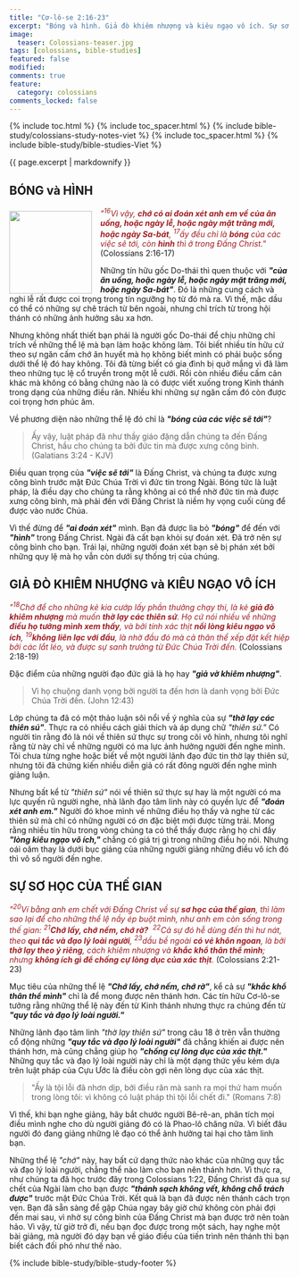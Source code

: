 ```yaml
---
title: "Cơ-lô-se 2:16-23"
excerpt: "Bóng và hình. Giả đò khiêm nhượng và kiêu ngạo vô ích. Sự sơ học của thế gian."
image:
  teaser: Colossians-teaser.jpg
tags: [colossians, bible-studies]
featured: false
modified:
comments: true
feature:
  category: colossians
comments_locked: false
---
```


{% include toc.html %}
{% include toc_spacer.html %}
{% include bible-study/colossians-study-notes-viet %}
{% include toc_spacer.html %}
{% include bible-study/bible-studies-Viet %}

{{ page.excerpt | markdownify }}

## BÓNG và HÌNH
<div>
<p>
<img alt src="http://vacsf.org/assets/images/Co-lo-se-teaser.jpg" style="border: 0px none; margin: 7px 15px 0px 0px; max-width: 100%; height: 148px; padding: 0px; float: left;">
    <span style="color: rgb(159, 29, 33);"><i>"<sup>16</sup>Vì vậy, <strong>chớ có ai đoán xét anh em về của ăn uống, hoặc ngày lễ, hoặc ngày mặt trăng mới, hoặc ngày Sa-bát</strong>, <sup>17</sup>ấy đều chỉ là <strong>bóng</strong> của các việc sẽ tới, còn <strong>hình</strong> thì ở trong Ðấng Christ."</i></span> (Colossians 2:16-17)
</p>
</div>



Những tín hữu gốc Do-thái thì quen thuộc với ***"của ăn uống, hoặc ngày lễ, hoặc ngày mặt trăng mới, hoặc ngày Sa-bát"***. Đó là những cung cách và nghi lễ rất được coi trọng trong tín ngưỡng họ từ đó mà ra. Vì thế, mặc dầu có thể có những sự chê trách từ  bên ngoài, nhưng chỉ trích từ trong hội thánh có những ảnh hưởng sâu xa hơn.

Nhưng không nhất thiết bạn phải là người gốc Do-thái để chịu những chỉ trích về những thể lệ mà bạn làm hoặc không làm. Tôi biết nhiều tín hữu cứ theo sự ngăn cấm chớ ăn huyết mà họ không biết mình có phải buộc sống dưới thể lệ đó hay không. Tôi đã từng biết có gia đình bị quở mắng vì đã làm theo những tục lệ cổ truyền trong một lễ cưới. Rồi còn nhiều điều cấm cản khác mà không có bằng chứng nào là có được viết xuống trong Kinh thánh trong dạng của những điều răn. Nhiều khi những sự ngăn cấm đó còn được coi trọng hơn phúc âm.

Về phương diện nào những thể lệ đó chỉ là ***"bóng của các việc sẽ tới"***?

> Ấy vậy, luật pháp đã như thầy giáo đặng dẫn chúng ta đến Ðấng Christ, hầu cho chúng ta bởi đức tin mà được xưng công bình. (Galatians 3:24 - KJV)

Điều quan trọng của ***"việc sẽ tới"*** là Đấng Christ, và chúng ta được xưng công bình trước mặt Đức Chúa Trời vì đức tin trong Ngài. Bóng tức là luật pháp, là điều dạy cho chúng ta rằng không ai có thể nhờ đức tin mà được xưng công bình, mà phải đến với Đấng Christ là niềm hy vọng cuối cùng để được vào nước Chúa.

Vì thế đừng để ***"ai đoán xét"*** mình. Bạn đã được lìa bỏ ***"bóng"*** để đến với ***"hình"*** trong Đấng Christ. Ngài đã cất bạn khỏi sự đoán xét. Đã trở nên sự công bình cho bạn. Trái lại, những người đoán xét bạn sẽ bị phán xét bởi những quy lệ mà họ vẫn còn dưới sự thống trị của chúng.

## GIẢ ĐÒ KHIÊM NHƯỢNG và KIÊU NGẠO VÔ ÍCH

<span style="color: rgb(159, 29, 33);">
<i>"<sup>18</sup>Chớ để cho những kẻ kia cướp lấy phần thưởng chạy thi, là kẻ <strong>giả đò khiêm nhượng</strong> mà muốn <strong>thờ lạy các thiên sứ</strong>. Họ cứ nói nhiều về những <strong>điều họ tưởng mình xem thấy</strong>, và bởi tính xác thịt <strong>nổi lòng kiêu ngạo vô ích</strong>, <sup>19</sup><strong>không liên lạc với đầu</strong>, là nhờ đầu đó mà cả thân thể xếp đặt kết hiệp bởi các lắt léo, và được sự sanh trưởng từ Ðức Chúa Trời đến.</i></span> (Colossians 2:18-19)

Đặc điểm của những người đạo đức giả là họ hay ***"giả vờ khiêm nhượng"***.

> Vì họ chuộng danh vọng bởi người ta đến hơn là danh vọng bởi Ðức Chúa Trời đến. (John 12:43)

Lớp chúng ta đã có một thảo luận sôi nổi về ý nghĩa của sự ***"thờ lạy các thiên sú"***. Thực ra có nhiều cách giải thích và áp dụng chữ  *"thiên sứ."* Có người tin rằng đó là nói về thiên sứ thực sự trong cõi vô hình, nhưng tôi nghĩ rằng từ này chỉ về những người có ma lực ảnh hưởng người đến nghe mình. Tôi chưa từng nghe hoặc biết về một người lãnh đạo đức tin thờ lạy thiên sứ, nhưng tôi đã chứng kiến nhiều diễn giả có rất đông người đến nghe mình giảng luận.

Nhưng bất kể từ  *"thiên sứ"* nói về thiên sứ thực sự hay là một người có ma lực quyến rũ người nghe, nhà lãnh đạo tâm linh này có quyền lực để ***"đoán xét anh em."*** Người đó khoe mình về những điều họ thấy và nghe từ các thiên sứ mà chỉ có những người có ơn đặc biệt mới được từng trải. Mong rằng nhiều tín hữu trong vòng chúng ta có thể thấy được rằng họ chỉ đầy ***"lòng kiêu ngạo vô ích,"*** chẳng có giá trị gì trong những điều họ nói. Nhưng oái oăm thay là dưới bục giảng của những người giảng những điều vô ích đó thì vô số người đến nghe.

## SỰ SƠ HỌC CỦA THẾ GIAN

<span style="color: rgb(159, 29, 33);">
<i>"<sup>20</sup>Ví bằng anh em chết với Ðấng Christ về sự <strong>sơ học của thế gian</strong>, thì làm sao lại để cho những thể lệ nầy ép buột mình, như anh em còn sống trong thế gian: <sup>21</sup><strong>Chớ lấy, chớ nếm, chớ rờ?</strong> 
<sup>22</sup>Cả sự đó hễ dùng đến thì hư nát, theo <strong>qui tắc và đạo lý loài người</strong>, 
<sup>23</sup>dầu bề ngoài <strong>có vẻ khôn ngoan</strong>, là bởi <strong>thờ lạy theo ý riêng</strong>, cách khiêm nhượng và <strong>khắc khổ thân thể mình</strong>; nhưng <strong>không ích gì để chống cự lòng dục của xác thịt</strong>.</i></span> (Colossians 2:21-23)

Mục tiêu của những thể lệ ***"Chớ lấy, chớ nếm, chớ rờ"***, kể cả sự ***"khắc khổ thân thể mình"*** chỉ là để mong được nên thánh hơn. Các tín hữu Cơ-lô-se tưởng rằng những thể lệ này đến từ Kinh thánh nhưng thực ra chúng đến từ  ***"quy tắc và đạo lý loài người."***

Những lãnh đạo tâm linh *"thờ lạy thiên sứ"* trong câu 18 ở trên vẫn thường cổ động những ***"quy tắc và đạo lý loài người"*** đã chẳng khiến ai được nên thánh hơn, mà cũng chẳng giúp họ ***"chống cự lòng dục của xác thịt."*** Những quy tắc và đạo lý loài người này chỉ là một dạng thức yếu kém dựa trên luật pháp của Cựu Ước là điều còn gợi nên lòng dục của xác thịt.

> "Ấy là tội lỗi đã nhơn dịp, bởi điều răn mà sanh ra mọi thứ ham muốn trong lòng tôi: vì không có luật pháp thì tội lỗi chết đi." (Romans 7:8)

Vì thế, khi bạn nghe giảng, hãy bắt chước người Bê-rê-an, phân tích mọi điều mình nghe cho dù người giảng đó có là Phao-lô chăng nữa. Vì biết đâu người đó đang giảng những lẽ đạo có thể ảnh hưởng tai hại cho tâm linh bạn.

Những thể lệ *"chớ"* này, hay bất cứ dạng thức nào khác của những quy tắc và đạo lý loài người, chẳng thể nào làm cho bạn nên thánh hơn. Vì thực ra, như chúng ta đã học trước đây trong Colossians 1:22, Đấng Christ đã qua sự chết của Ngài làm cho bạn được ***"thánh sạch không vết, không chỗ trách được"*** trước mặt Đức Chúa Trời. Kết quả là bạn đã được nên thánh cách trọn vẹn. Bạn đã sẵn sàng để gặp Chúa ngay bây giờ chứ không còn phải đợi đến mai sau, vì nhờ sự công bình của Đấng Christ mà bạn được trở nên toàn hảo. Vì vậy, từ giờ trở đi, nếu bạn đọc được trong một sách, hay nghe một bài giảng, mà người đó dạy bạn về giáo điều của tiến trình nên thánh thì bạn biết cách đối phó như thế nào.

{% include bible-study/bible-study-footer %}
